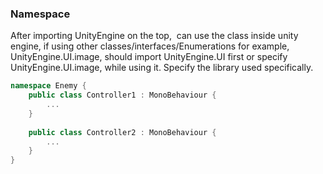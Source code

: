 ### Namespace

After importing UnityEngine on the top,  can use the class inside unity engine, if using other classes/interfaces/Enumerations 
for example, UnityEngine.UI.image, should import UnityEngine.UI first or specify UnityEngine.UI.image, while using it. 
Specify the library used specifically.

```cs
namespace Enemy {
    public class Controller1 : MonoBehaviour {
        ...
    }
    
    public class Controller2 : MonoBehaviour {
        ...
    }
}

```
